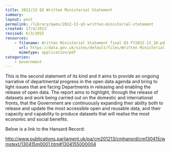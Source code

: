 ```yaml
---
title: 2012/13 Q3 Written Ministerial Statement
summary: 
layout: post
permalink: /library/qwms/2012-13-q3-written-ministerial-statement
created: 17/4/2013
revised: 6/3/2015
resources:
    - filename: Written Ministerial Statement final Q3 FY2012-13_10.pdf
      url: https://data.gov.uk/sites/default/files/Written Ministerial Statement final Q3 FY2012-13_10.pdf
      mimetype: application/pdf
categories:
    - Government
---
```


<p>This is the second statement of its kind and it aims to provide an ongoing narrative of departmental progress in the open data agenda and bring to light issues that are facing Departments in releasing and enabling the release of open data. The report aims to highlight, through the release of datasets and work being carried out on the domestic and international fronts, that the Government are continuously expanding their ability both to release and update the most accessible open and reusable data, and their capacity and capability to produce datasets that will realise the most economic and social benefits.</p>
<p>Below is a link to the Hansard Record:</p>
<p><a href="http://www.publications.parliament.uk/pa/cm201213/cmhansrd/cm130415/wmstext/130415m0001.htm#1304155000004" rel="nofollow">http://www.publications.parliament.uk/pa/cm201213/cmhansrd/cm130415/wmstext/130415m0001.htm#1304155000004</a></p>
